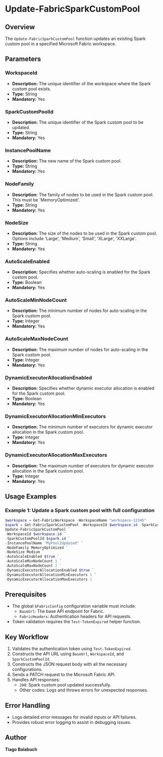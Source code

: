 # Update-FabricSparkCustomPool

## Overview

The `Update-FabricSparkCustomPool` function updates an existing Spark custom pool in a specified Microsoft Fabric workspace.

## Parameters

### WorkspaceId

- **Description:** The unique identifier of the workspace where the Spark custom pool exists.
- **Type:** String
- **Mandatory:** Yes

### SparkCustomPoolId

- **Description:** The unique identifier of the Spark custom pool to be updated.
- **Type:** String
- **Mandatory:** Yes

### InstancePoolName

- **Description:** The new name of the Spark custom pool.
- **Type:** String
- **Mandatory:** Yes

### NodeFamily

- **Description:** The family of nodes to be used in the Spark custom pool. This must be 'MemoryOptimized'.
- **Type:** String
- **Mandatory:** Yes

### NodeSize

- **Description:** The size of the nodes to be used in the Spark custom pool. Options include 'Large', 'Medium', 'Small', 'XLarge', 'XXLarge'.
- **Type:** String
- **Mandatory:** Yes

### AutoScaleEnabled

- **Description:** Specifies whether auto-scaling is enabled for the Spark custom pool.
- **Type:** Boolean
- **Mandatory:** Yes

### AutoScaleMinNodeCount

- **Description:** The minimum number of nodes for auto-scaling in the Spark custom pool.
- **Type:** Integer
- **Mandatory:** Yes

### AutoScaleMaxNodeCount

- **Description:** The maximum number of nodes for auto-scaling in the Spark custom pool.
- **Type:** Integer
- **Mandatory:** Yes

### DynamicExecutorAllocationEnabled

- **Description:** Specifies whether dynamic executor allocation is enabled for the Spark custom pool.
- **Type:** Boolean
- **Mandatory:** Yes

### DynamicExecutorAllocationMinExecutors

- **Description:** The minimum number of executors for dynamic executor allocation in the Spark custom pool.
- **Type:** Integer
- **Mandatory:** Yes

### DynamicExecutorAllocationMaxExecutors

- **Description:** The maximum number of executors for dynamic executor allocation in the Spark custom pool.
- **Type:** Integer
- **Mandatory:** Yes

## Usage Examples

### Example 1: Update a Spark custom pool with full configuration

```powershell
$workspace = Get-FabricWorkspace -WorkspaceName "workspace-12345"
$spark = Get-FabricSparkCustomPool -WorkspaceId $workspace.id -SparkCustomPoolName "MyCustomPool"
Update-FabricSparkCustomPool `
-WorkspaceId $workspace.id `
-SparkCustomPoolId $spark.id `
-InstancePoolName "MyPool2Updated" `
-NodeFamily MemoryOptimized `
-NodeSize Medium `
-AutoScaleEnabled $true `
-AutoScaleMinNodeCount 1 `
-AutoScaleMaxNodeCount 2 `
-DynamicExecutorAllocationEnabled $true `
-DynamicExecutorAllocationMinExecutors 1 `
-DynamicExecutorAllocationMaxExecutors 1
```

## Prerequisites

- The global `$FabricConfig` configuration variable must include:
  - `BaseUrl`: The base API endpoint for Fabric.
  - `FabricHeaders`: Authentication headers for API requests.
- Token validation requires the `Test-TokenExpired` helper function.

## Key Workflow

1. Validates the authentication token using `Test-TokenExpired`.
2. Constructs the API URL using `BaseUrl`, `WorkspaceId`, and `SparkCustomPoolId`.
3. Constructs the JSON request body with all the necessary configurations.
4. Sends a PATCH request to the Microsoft Fabric API.
5. Handles API responses:
   - `200`: Spark custom pool updated successfully.
   - Other codes: Logs and throws errors for unexpected responses.

## Error Handling

- Logs detailed error messages for invalid inputs or API failures.
- Provides robust error logging to assist in debugging issues.

## Author

**Tiago Balabuch**
